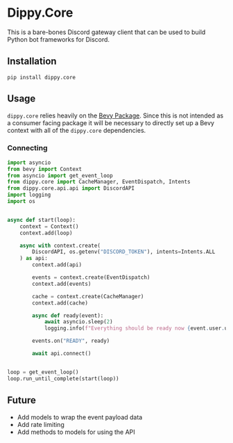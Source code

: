 # Dippy.Core

This is a bare-bones Discord gateway client that can be used to build Python bot frameworks for Discord. 

## Installation
```shell
pip install dippy.core
```

## Usage

`dippy.core` relies heavily on the [Bevy Package](https://pypi.org/project/bevy/). Since this is not intended as a consumer facing package it will be necessary to directly set up a Bevy context with all of the `dippy.core` dependencies.

### Connecting
```python
import asyncio
from bevy import Context
from asyncio import get_event_loop
from dippy.core import CacheManager, EventDispatch, Intents
from dippy.core.api.api import DiscordAPI
import logging
import os


async def start(loop):
    context = Context()
    context.add(loop)

    async with context.create(
        DiscordAPI, os.getenv("DISCORD_TOKEN"), intents=Intents.ALL
    ) as api:
        context.add(api)

        events = context.create(EventDispatch)
        context.add(events)

        cache = context.create(CacheManager)
        context.add(cache)

        async def ready(event):
            await asyncio.sleep(2)
            logging.info(f"Everything should be ready now {event.user.username}!")

        events.on("READY", ready)

        await api.connect()


loop = get_event_loop()
loop.run_until_complete(start(loop))
```

## Future

- Add models to wrap the event payload data
- Add rate limiting
- Add methods to models for using the API
